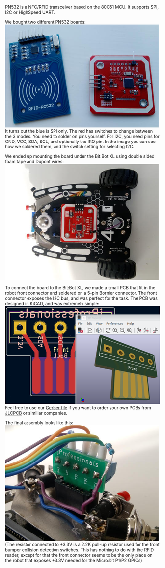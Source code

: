 PN532 is a NFC/RFID transceiver based on the 80C51 MCU. It supports SPI, I2C or HighSpeed UART.

We bought two different PN532 boards:  
![PN532 boards](doc/boards.jpg)  
It turns out the blue is SPI only. The red has switches to change between the 3 modes. You need to solder on pins yourself. For I2C, you need pins for GND, VCC, SDA, SCL, and optionally the IRQ pin. In the image you can see how we soldered them, and the switch setting for selecting I2C.

We ended up mounting the board under the Bit:Bot XL using double sided foam tape and Dupont wires:  
![PN532 mounted under the robot](doc/pn532_mounted.jpg)

To connect the board to the Bit:Bot XL, we made a small PCB that fit in the robot front connector and soldered on a 5-pin Bornier connector. The front connector exposes the I2C bus, and was perfect for the task. The PCB was designed in KiCAD, and was extremely simple:  
![PCB designed in KiCAD](doc/i2c_connector_kicad.png)  
Feel free to use our [Gerber file](PCB/i2c_connector.zip) if you want to order your own PCBs from [JLCPCB](https://jlcpcb.com/) or similiar companies.

The final assembly looks like this:  
![Custom green PCB inserted into the Bit:Bot I2C connector](doc/i2c_pcb.jpg)  
(The resistor connected to +3.3V is a 2.2K pull-up resistor used for the front bumper collision detection switches. This has nothing to do with the RFID reader, except for that the front connector seems to be the only place on the robot that exposes +3.3V needed for the Micro:bit P1/P2 GPIOs)
